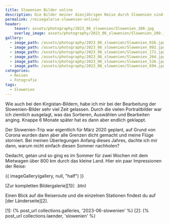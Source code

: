 ```yaml
---
title: Slowenien Bilder online
description: Die Bilder meiner diesjährigen Reise durch Slowenien sind nun online.
permalink: /reisegalerie-slowenien-online/
header:
    teaser: assets/photography/2023_06_slowenien/Slowenien_100.jpg
    overlay_image: assets/photography/2023_06_slowenien/Slowenien_209.jpg
gallery:
  - image_path: /assets/photography/2023_06_slowenien/Slowenien_016.jpg
  - image_path: /assets/photography/2023_06_slowenien/Slowenien_092.jpg
  - image_path: /assets/photography/2023_06_slowenien/Slowenien_171.jpg
  - image_path: /assets/photography/2023_06_slowenien/Slowenien_264.jpg
  - image_path: /assets/photography/2023_06_slowenien/Slowenien_526.jpg
  - image_path: /assets/photography/2023_06_slowenien/Slowenien_694.jpg
categories:
  - Reisen
  - Fotografie
tags:
  - Slowenien
---
```


Wie auch bei den Kirgistan-Bildern, habe ich mir bei der Bearbeitung der Slowenien-Bilder sehr viel Zeit gelassen.
Durch die vielen Portraitbilder war ich ziemlich ausgelagt, was das Sortieren, Auswählen und Bearbeiten anging. 
Knappe 6 Monate später hat es dann aber endlich geklappt.

Der Slowenien-Trip war eigentlich für März 2020 geplant, auf Grund von Corona wurden dann aber alle Grenzen dicht gemacht und meine Flüge storniert.
Bei meinen Überlegungen Anfang dieses Jahres, dachte ich mir dann, warum nicht einfach diesen Sommer nachholen?

Gedacht, getan und so ging es im Sommer für zwei Wochen mit dem Mietwagen über 800 km durch das kleine Land. 
Hier ein paar Impressionen der Reise:

{{ imageGallery(gallery, null, "half") }}

[Zur kompletten Bildergalerie][1]{: .btn}

Einen Blick auf die Reiseroute und die einzelnen Stationen findest du auf [der Länderseite][2].

[1]: {% post_url collections.galleries, '2023-06-slowenien' %}
[2]: {% post_url collections.laender, 'slowenien' %}
